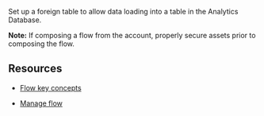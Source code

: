 Set up a foreign table to allow data loading into a table in the Analytics Database.

**Note:** If composing a flow from the account, properly secure assets prior to composing the flow.

## Resources


-   [Flow key concepts](riq1689789992880.md)


-   [Manage flow](zzr1689789992922.md)


